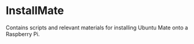 # InstallMate
Contains scripts and relevant materials for installing Ubuntu Mate onto a Raspberry Pi.
